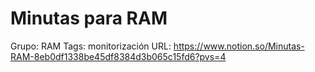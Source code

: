 # Minutas para RAM

Grupo: RAM
Tags: monitorización
URL: https://www.notion.so/Minutas-RAM-8eb0df1338be45df8384d3b065c15fd6?pvs=4